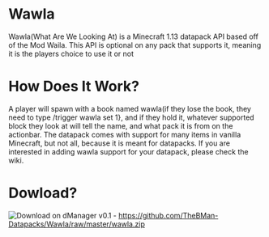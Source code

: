 # Wawla
Wawla(What Are We Looking At) is a Minecraft 1.13 datapack API based off of the Mod Waila. This API is optional on any pack that supports
it, meaning it is the players choice to use it or not

# How Does It Work?
A player will spawn with a book named wawla(if they lose the book, they need to type /trigger wawla set 1}, and if they hold it, whatever
supported block they look at will tell the name, and what pack it is from on the actionbar. The datapack comes with support for many items
in vanilla Minecraft, but not all, because it is meant for datapacks. If you are interested in adding wawla support for your datapack, 
please check the wiki.

# Dowload?
![Download on dManager](http://stevertus.ga/dManager-button.png)
v0.1 - https://github.com/TheBMan-Datapacks/Wawla/raw/master/wawla.zip
